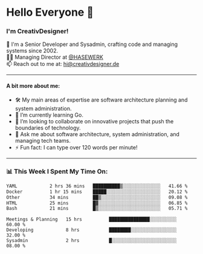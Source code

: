 # Hello Everyone 👋

### I'm CreativDesigner!

🔭 I'm a Senior Developer and Sysadmin, crafting code and managing systems since 2002.  
👨‍💼 Managing Director at [@HASEWERK](https://github.com/HASEWERK)  
📫 Reach out to me at: [hi@creativdesigner.de](mailto:hi@creativdesigner.de)  

---

#### A bit more about me:

- 🛠 My main areas of expertise are software architecture planning and system administration.
- 🌱 I’m currently learning Go.
- 👯 I’m looking to collaborate on innovative projects that push the boundaries of technology.
- 💬 Ask me about software architecture, system administration, and managing tech teams.
- ⚡ Fun fact: I can type over 120 words per minute!  

---

### 📊 **This Week I Spent My Time On:**

<!--START_SECTION:waka-->

```txt
YAML            2 hrs 36 mins   ██████████▒░░░░░░░░░░░░░░   41.66 %
Docker          1 hr 15 mins    █████░░░░░░░░░░░░░░░░░░░░   20.12 %
Other           34 mins         ██▒░░░░░░░░░░░░░░░░░░░░░░   09.08 %
HTML            25 mins         █▓░░░░░░░░░░░░░░░░░░░░░░░   06.85 %
Bash            21 mins         █▒░░░░░░░░░░░░░░░░░░░░░░░   05.71 %
```

<!--END_SECTION:waka-->

```text
Meetings & Planning   15 hrs          ███████████████░░░░░░░░░░   60.00 % 
Developing            8 hrs           ████████░░░░░░░░░░░░░░░░░   32.00 % 
Sysadmin              2 hrs           █░░░░░░░░░░░░░░░░░░░░░░░░   08.00 %

